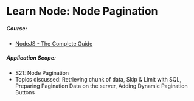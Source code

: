 # Learn Node: Node Pagination

##### Course:

- [NodeJS - The Complete Guide](https://www.udemy.com/course/nodejs-the-complete-guide)

##### Application Scope:

- S21: Node Pagination
- Topics discussed: Retrieving chunk of data, Skip & Limit with SQL, Preparing Pagination Data on the server, Adding Dynamic Pagination Buttons
